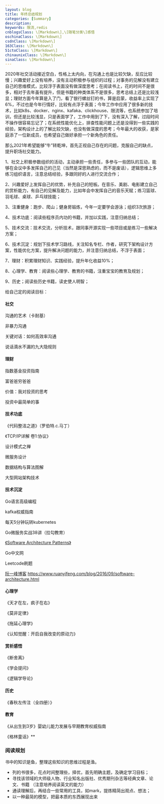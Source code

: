 ```yaml
---
layout: blog
title: 年终总结规划
categories: [Summary]
description: 
keywords: 限流,redis
cnblogsClass: \[Markdown\],\[随笔分类\]感悟
oschinaClass: \[Markdown\]
csdnClass: \[Markdown\]
163Class: \[Markdown\]
51ctoClass: \[Markdown\]
chinaunixClass: \[Markdown\]
sinaClass: \[Markdown\]
---
```



​	2020年社交活动接近空白，性格上太内向，在沟通上也是比较欠缺，反应比较慢；兴趣爱好上没有培养，没有主动积极参与组织的过程；对事务的见解没有建立自己的思维模式，比较浮于表面没有做深度思考；在阅读书上，花的时间不是很多，相对于去年虽有提升，但是书籍的种类体系不是很多，思考总结上还是比较浅显；理财方面今年算是入了门，看了银行螺丝钉的书，算是启蒙，收益率上实现了6%，不过也是今年行情好，比较有点浮于表面；今年工作中应用了很多新的技术，比如k8s、docker、nginx、kafaka、clickhouse、限流等，也系统参加了培训，但还是比较浅显，只是表面学了，工作中用到了下，没有深入了解，过段时间不操作很容易忘记了；在系统性能优化上，排查性能问题上还是没得到一些实践的经验，架构设计上的了解比较欠缺，也没有做深度的思考；今年最大的收获，是家庭添了一位新成员，也希望自己做好承担一个新角色的责任。

​	那么2021年希望能够“牛”转乾坤，首先正视自己存在的问题，克服自己的缺点，提升职场社交能力。

1、社交上积极参数组织的活动，主动承担一些责任，多参与一些团队的互动，能够在会议中多发挥自己的己见（当然是深思熟虑的，而不是废话），逻辑思维上多练习组织语言，注意总结经验，多跟同好的人进行交流合作；

2、兴趣爱好上发挥自己的优势，补充自己的短板。在音乐、美剧、电影建立自己的赏析能力，有自己的见解及能力，比如年会中发挥自己的音乐天赋；练习篮球、羽毛球、桌球、乒乓球技能；

3、注重健身：跑步、爬山；健身房锻炼，今年一定要学会游泳；组织3次旅游；

4、技术功底：阅读些程序员内功的书籍，并加以实践，注意归纳总结；

5、技术交流：技术交流，分析技术，跟同事开源实现一些项目或是练习一些解决方案；

6、技术沉淀：规划下技术学习路线，关注知名专栏、作者，研究下架构设计方案，性能优化方案，提升解决问题的能力，并注意归纳总结，不浮于表面；

7、理财：积累理财知识、实践经验，提升年化收益10%；

8、心理学、教育：阅读些心理学、教育的书籍，注重宝宝的教育及规划；

9、历史；阅读些历史书籍，读史使人明智；

给自己定的阅读目标：

#### 社交

沟通的艺术（卡耐基）

非暴力沟通

关键对话：如何高效率沟通

说话滴水不漏的九大隐规则

#### 理财

指数基金投资指南

富爸爸穷爸爸

价值：我对投资的思考

投资中最简单的事

#### 技术功底

《代码整洁之道》（罗伯特.c.马丁）

《TCP/IP详解 卷1:协议》

设计模式之禅

微服务设计

数据结构与算法图解 

大型网站架构技术

#### 技术沉淀

Go语言高级编程

kafka权威指南

每天5分钟玩转kubernetes

Go微服务实战38讲（拉勾教育）

[《Software Architecture Patterns》](http://www.oreilly.com/programming/free/software-architecture-patterns.csp)

Go中文网

Leetcode刷题

[阮一峰博客](https://www.ruanyifeng.com/) https://www.ruanyifeng.com/blog/2016/09/software-architecture.html

#### 心理学

《天才在左，疯子在右》

《莫非定律》

《拖延心理学》

《认知觉醒：开启自我改变的原动力》

#### 赏析感悟

《断舍离》

《学会提问》

《逻辑学导论》

#### 历史

《春秋左传注（全四册）》

#### 教育

《从出生到3岁》婴幼儿能力发展与早期教育权威指南

《格林童话》**

### 阅读规划

书中的知识是鱼，整理这些知识的思维过程是渔。

- 列的书很多，花点时间整理些，择优，首先明确主题，及确定学习目标；
- 寻找该领域的大师级人物、行业知名出版社、优秀期刊杂志等经典文章、论文、书籍
  （注意培养阅读英文的能力）
- 通读理解后，再结合一些常用的工具，如mark，提炼精简出观点、想法；
- 以一种最简的模型，把最本质的东西展现出来

